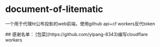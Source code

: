 # document-of-litematic
<p>一个用于代理ht公布投影的web前端，使用github api+cf workers反代token</p>
## 感谢名单：
[包菜](https://github.com/ylpang-8343)编写cloudflare workers

